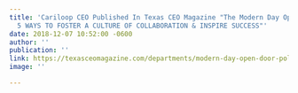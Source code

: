 ```yaml
---
title: 'Cariloop CEO Published In Texas CEO Magazine "The Modern Day Open Door Policy:
  5 WAYS TO FOSTER A CULTURE OF COLLABORATION & INSPIRE SUCCESS"'
date: 2018-12-07 10:52:00 -0600
author: ''
publication: ''
link: https://texasceomagazine.com/departments/modern-day-open-door-policy/
image: ''

---
```

